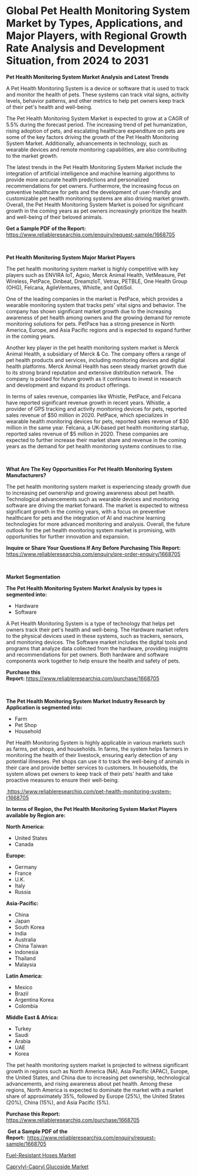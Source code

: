 <p><h1>Global Pet Health Monitoring System Market by Types, Applications, and Major Players, with Regional Growth Rate Analysis and Development Situation, from 2024 to 2031</h1></p><p><strong>Pet Health Monitoring System Market Analysis and Latest Trends</strong></p>
<p><p>A Pet Health Monitoring System is a device or software that is used to track and monitor the health of pets. These systems can track vital signs, activity levels, behavior patterns, and other metrics to help pet owners keep track of their pet's health and well-being.</p><p>The Pet Health Monitoring System Market is expected to grow at a CAGR of 5.5% during the forecast period. The increasing trend of pet humanization, rising adoption of pets, and escalating healthcare expenditure on pets are some of the key factors driving the growth of the Pet Health Monitoring System Market. Additionally, advancements in technology, such as wearable devices and remote monitoring capabilities, are also contributing to the market growth.</p><p>The latest trends in the Pet Health Monitoring System Market include the integration of artificial intelligence and machine learning algorithms to provide more accurate health predictions and personalized recommendations for pet owners. Furthermore, the increasing focus on preventive healthcare for pets and the development of user-friendly and customizable pet health monitoring systems are also driving market growth. Overall, the Pet Health Monitoring System Market is poised for significant growth in the coming years as pet owners increasingly prioritize the health and well-being of their beloved animals.</p></p>
<p><strong>Get a Sample PDF of the Report:&nbsp;</strong> <a href="https://www.reliableresearchiq.com/enquiry/request-sample/1668705">https://www.reliableresearchiq.com/enquiry/request-sample/1668705</a></p>
<p>&nbsp;</p>
<p><strong>Pet Health Monitoring System Major Market Players</strong></p>
<p><p>The pet health monitoring system market is highly competitive with key players such as ENVIRA IoT, Agxio, Merck Animal Health, VetMeasure, Pet Wireless, PetPace, Dinbeat, DreamzIoT, Vetrax, PETBLE, One Health Group (OHG), Felcana, AgileVentures, Whistle, and OptiSol.</p><p>One of the leading companies in the market is PetPace, which provides a wearable monitoring system that tracks pets' vital signs and behavior. The company has shown significant market growth due to the increasing awareness of pet health among owners and the growing demand for remote monitoring solutions for pets. PetPace has a strong presence in North America, Europe, and Asia Pacific regions and is expected to expand further in the coming years.</p><p>Another key player in the pet health monitoring system market is Merck Animal Health, a subsidiary of Merck & Co. The company offers a range of pet health products and services, including monitoring devices and digital health platforms. Merck Animal Health has seen steady market growth due to its strong brand reputation and extensive distribution network. The company is poised for future growth as it continues to invest in research and development and expand its product offerings.</p><p>In terms of sales revenue, companies like Whistle, PetPace, and Felcana have reported significant revenue growth in recent years. Whistle, a provider of GPS tracking and activity monitoring devices for pets, reported sales revenue of $50 million in 2020. PetPace, which specializes in wearable health monitoring devices for pets, reported sales revenue of $30 million in the same year. Felcana, a UK-based pet health monitoring startup, reported sales revenue of $5 million in 2020. These companies are expected to further increase their market share and revenue in the coming years as the demand for pet health monitoring systems continues to rise.</p></p>
<p>&nbsp;</p>
<p><strong>What Are The Key Opportunities For Pet Health Monitoring System Manufacturers?</strong></p>
<p><p>The pet health monitoring system market is experiencing steady growth due to increasing pet ownership and growing awareness about pet health. Technological advancements such as wearable devices and monitoring software are driving the market forward. The market is expected to witness significant growth in the coming years, with a focus on preventive healthcare for pets and the integration of AI and machine learning technologies for more advanced monitoring and analysis. Overall, the future outlook for the pet health monitoring system market is promising, with opportunities for further innovation and expansion.</p></p>
<p><strong>Inquire or Share Your Questions If Any Before Purchasing This Report:</strong> <a href="https://www.reliableresearchiq.com/enquiry/pre-order-enquiry/1668705">https://www.reliableresearchiq.com/enquiry/pre-order-enquiry/1668705</a></p>
<p>&nbsp;</p>
<p><strong>Market Segmentation</strong></p>
<p><strong>The Pet Health Monitoring System Market Analysis by types is segmented into:</strong></p>
<p><ul><li>Hardware</li><li>Software</li></ul></p>
<p><p>A Pet Health Monitoring System is a type of technology that helps pet owners track their pet's health and well-being. The Hardware market refers to the physical devices used in these systems, such as trackers, sensors, and monitoring devices. The Software market includes the digital tools and programs that analyze data collected from the hardware, providing insights and recommendations for pet owners. Both hardware and software components work together to help ensure the health and safety of pets.</p></p>
<p><strong>Purchase this Report:&nbsp;</strong><a href="https://www.reliableresearchiq.com/purchase/1668705">https://www.reliableresearchiq.com/purchase/1668705</a></p>
<p>&nbsp;</p>
<p><strong>The Pet Health Monitoring System Market Industry Research by Application is segmented into:</strong></p>
<p><ul><li>Farm</li><li>Pet Shop</li><li>Household</li></ul></p>
<p><p>Pet Health Monitoring System is highly applicable in various markets such as farms, pet shops, and households. In farms, the system helps farmers in monitoring the health of their livestock, ensuring early detection of any potential illnesses. Pet shops can use it to track the well-being of animals in their care and provide better services to customers. In households, the system allows pet owners to keep track of their pets' health and take proactive measures to ensure their well-being.</p></p>
<p><a href="https://www.reliableresearchiq.com/pet-health-monitoring-system-r1668705">&nbsp;https://www.reliableresearchiq.com/pet-health-monitoring-system-r1668705</a></p>
<p><strong>In terms of Region, the Pet Health Monitoring System Market Players available by Region are:</strong></p>
<p>
    <p> <strong> North America: </strong>
        <ul>
            <li>United States</li>
            <li>Canada</li>
        </ul>
        </p> 
    <p> <strong> Europe: </strong>
        <ul>
            <li>Germany</li>
            <li>France</li>
            <li>U.K.</li>
            <li>Italy</li>
            <li>Russia</li>
        </ul>
        </p> 
    <p> <strong> Asia-Pacific: </strong>
        <ul>
            <li>China</li>
            <li>Japan</li>
            <li>South Korea</li>
            <li>India</li>
            <li>Australia</li>
            <li>China Taiwan</li>
            <li>Indonesia</li>
            <li>Thailand</li>
            <li>Malaysia</li>
        </ul>
        </p> 
    <p> <strong> Latin America: </strong>
        <ul>
            <li>Mexico</li>
            <li>Brazil</li>
            <li>Argentina Korea</li>
            <li>Colombia</li>
        </ul>
        </p> 
    <p> <strong> Middle East & Africa: </strong>
        <ul>
            <li>Turkey</li>
            <li>Saudi</li>
            <li>Arabia</li>
            <li>UAE</li>
            <li>Korea</li>
        </ul>
    </p>
    </p>
<p><p>The pet health monitoring system market is projected to witness significant growth in regions such as North America (NA), Asia Pacific (APAC), Europe, the United States, and China due to increasing pet ownership, technological advancements, and rising awareness about pet health. Among these regions, North America is expected to dominate the market with a market share of approximately 35%, followed by Europe (25%), the United States (20%), China (15%), and Asia Pacific (5%).</p></p>
<p><strong>Purchase this Report: </strong><a href="https://www.reliableresearchiq.com/purchase/1668705">https://www.reliableresearchiq.com/purchase/1668705</a></p>
<p>&nbsp;<strong>Get a Sample PDF of the Report:&nbsp;&nbsp;</strong><a href="https://www.reliableresearchiq.com/enquiry/request-sample/1668705">https://www.reliableresearchiq.com/enquiry/request-sample/1668705</a></p>
<p><strong></strong></p>
<p><p><a href="https://github.com/mauripalmi/Market-Research-Report-List-4/blob/main/fuel-resistant-hoses-market.md">Fuel-Resistant Hoses Market</a></p><p><a href="https://view.publitas.com/reportprime-1/caprylyl-capryl-glucoside-market-outlook-complete-industry-analysis-2024-to-2031/">Caprylyl-Capryl Glucoside Market</a></p></p>